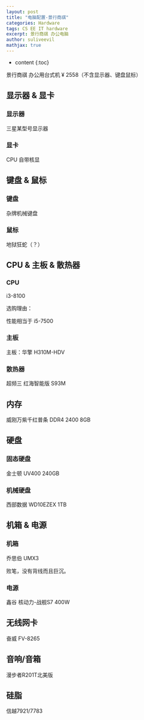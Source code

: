 ```yaml
---
layout: post
title: "电脑配置-景行商祺"
categories: Hardware
tags: CS EE IT hardware
excerpt: 景行商祺 办公电脑
author: suliveevil
mathjax: true
---
```


* content
{:toc}

景行商祺 办公用台式机 ¥ 2558（不含显示器、键盘鼠标）


## 显示器 & 显卡

### 显示器

三星某型号显示器

### 显卡

CPU 自带核显

## 键盘 & 鼠标

### 键盘

杂牌机械键盘

### 鼠标

地狱狂蛇（？）

## CPU & 主板 & 散热器

### CPU

i3-8100

选购理由：

性能相当于 i5-7500

### 主板

主板：华擎 H310M-HDV

### 散热器

超频三 红海智能版 S93M

## 内存

威刚万紫千红普条 DDR4 2400 8GB

## 硬盘

### 固态硬盘

金士顿 UV400 240GB

### 机械硬盘

西部数据 WD10EZEX 1TB

## 机箱 & 电源

### 机箱

乔思伯 UMX3

败笔，没有背线而且巨沉。

### 电源

鑫谷 核动力-战舰S7 400W

## 无线网卡

奋威 FV-8265

## 音响/音箱

漫步者R201T北美版

## 硅脂

信越7921/7783



